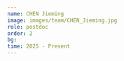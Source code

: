 ```yaml
---
name: CHEN Jieming
image: images/team/CHEN_Jieming.jpg
role: postdoc
order: 2
bg: 
time: 2025 - Present 
---
```


<!-- Lorem ipsum dolor sit amet, consectetur adipiscing elit, sed do eiusmod tempor incididunt ut labore et dolore magna aliqua. -->
